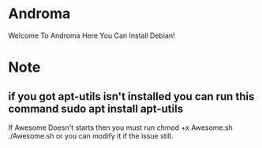 # Androma
Welcome To Androma Here You Can Install Debian!
# Note

if you got apt-utils isn't installed you can run this command 
sudo apt install apt-utils
--------------------------
If Awesome Doesn't starts then you must run
chmod +x Awesome.sh
./Awesome.sh
or you can modify it if the issue still.